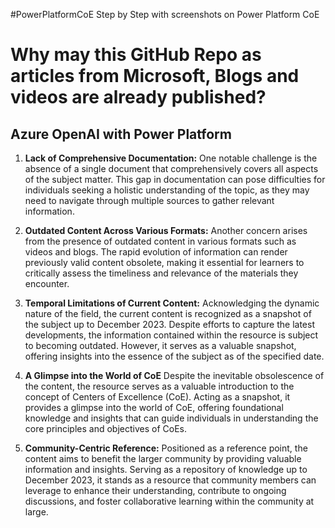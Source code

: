 #PowerPlatformCoE
Step by Step with screenshots on Power Platform CoE 

# Why may this GitHub Repo as articles from Microsoft, Blogs and videos are already published? 

## Azure OpenAI with Power Platform


1.	**Lack of Comprehensive Documentation:** One notable challenge is the absence of a single document that comprehensively covers all aspects of the subject matter. This gap in documentation can pose difficulties for individuals seeking a holistic understanding of the topic, as they may need to navigate through multiple sources to gather relevant information.

2.	**Outdated Content Across Various Formats:** Another concern arises from the presence of outdated content in various formats such as videos and blogs. The rapid evolution of information can render previously valid content obsolete, making it essential for learners to critically assess the timeliness and relevance of the materials they encounter.

3.	**Temporal Limitations of Current Content:** Acknowledging the dynamic nature of the field, the current content is recognized as a snapshot of the subject up to December 2023. Despite efforts to capture the latest developments, the information contained within the resource is subject to becoming outdated. However, it serves as a valuable snapshot, offering insights into the essence of the subject as of the specified date.

4.	**A Glimpse into the World of CoE** Despite the inevitable obsolescence of the content, the resource serves as a valuable introduction to the concept of Centers of Excellence (CoE). Acting as a snapshot, it provides a glimpse into the world of CoE, offering foundational knowledge and insights that can guide individuals in understanding the core principles and objectives of CoEs.

5.	**Community-Centric Reference:** Positioned as a reference point, the content aims to benefit the larger community by providing valuable information and insights. Serving as a repository of knowledge up to December 2023, it stands as a resource that community members can leverage to enhance their understanding, contribute to ongoing discussions, and foster collaborative learning within the community at large.


